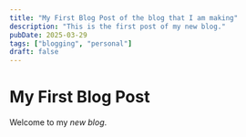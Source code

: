```yaml
---
title: "My First Blog Post of the blog that I am making"
description: "This is the first post of my new blog."
pubDate: 2025-03-29
tags: ["blogging", "personal"]
draft: false
---
```


# My First Blog Post

Welcome to my _new blog_.
